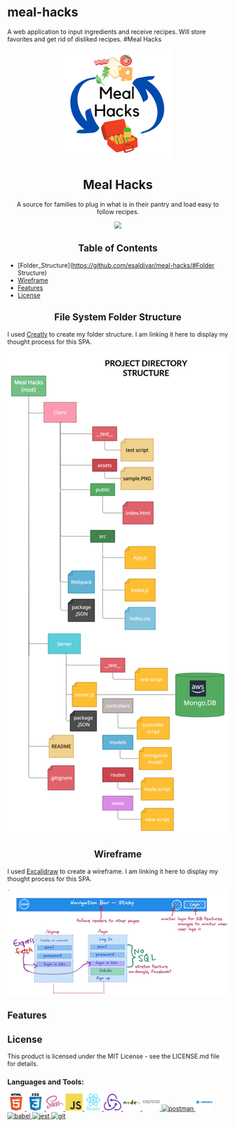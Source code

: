 # meal-hacks
A web application to input ingredients and receive recipes.  Will store favorites and get rid of disliked recipes.
#Meal Hacks

<p align="center">
    <img src="docs/logo.png" width="250"/>
</p>
<h1 align ="center">Meal Hacks</h1>
<p align="center">A source for families to plug in what is in their pantry and load easy to follow recipes.</p>
<p align="center">
<img id="MIT-License" src="https://img.shields.io/apm/l/atomic-design-ui.svg?" />
</p>
<h2 align="center">Table of Contents</h2>


* [Folder_Structure](https://github.com/esaldivar/meal-hacks/#Folder Structure)
* [Wireframe](https://github.com/esaldivar/meal-hacks/#Wireframe)
* [Features](https://github.com/esaldivar/meal-hacks/#Features)
* [License](https://github.com/esaldivar/meal-hacks/#License)

<h2 href="#Folder_Stucture" align="center" >File System Folder Structure</h2>
<p>I used <a href="https://creately.com/" target="_blank">Creatly</a> to create my folder structure.  I am linking it here to display my thought process for this SPA.</p>
<img src="docs/folderStructure.png" width="850" />

<h2 href="#Wireframe" align="center" >Wireframe</h2>
<p>I used <a href="https://excalidraw.com/" target="_blank">Excalidraw</a> to create a wireframe.  I am linking it here to display my thought process for this SPA.</p>
<img src="docs/navWire.png" width="850" />
<h2 href="#Features">Features</h2>
<h2 href="#License">License</h2>

This product is licensed under the MIT License - see the LICENSE.md file for details.


<h3 align="left">Languages and Tools:</h3>
<p align="left"> 
    <a href="https://www.w3.org/html/" target="_blank"> <img src="https://raw.githubusercontent.com/devicons/devicon/master/icons/html5/html5-original-wordmark.svg" alt="html5" width="40" height="40"/> </a><a href="https://www.w3schools.com/css/" target="_blank"> <img src="https://raw.githubusercontent.com/devicons/devicon/master/icons/css3/css3-original-wordmark.svg" alt="css3" width="40" height="40"/> </a><a href="https://sass-lang.com" target="_blank"> <img src="https://raw.githubusercontent.com/devicons/devicon/master/icons/sass/sass-original.svg" alt="sass" width="40" height="40"/> </a> <a href="https://developer.mozilla.org/en-US/docs/Web/JavaScript" target="_blank"> <img src="https://raw.githubusercontent.com/devicons/devicon/master/icons/javascript/javascript-original.svg" alt="javascript" width="40" height="40"/> </a><a href="https://reactjs.org/" target="_blank"> <img src="https://raw.githubusercontent.com/devicons/devicon/master/icons/react/react-original-wordmark.svg" alt="react" width="40" height="40"/> </a><a href="https://redux.js.org" target="_blank"> <img src="https://raw.githubusercontent.com/devicons/devicon/master/icons/redux/redux-original.svg" alt="redux" width="40" height="40"/> </a><a href="https://nodejs.org" target="_blank"> <img src="https://raw.githubusercontent.com/devicons/devicon/master/icons/nodejs/nodejs-original-wordmark.svg" alt="nodejs" width="40" height="40"/> </a><a href="https://expressjs.com" target="_blank"><img src="https://raw.githubusercontent.com/devicons/devicon/master/icons/express/express-original-wordmark.svg" alt="express" width="40" height="40"/> </a><a href="https://postman.com" target="_blank"> <img src="https://www.vectorlogo.zone/logos/getpostman/getpostman-icon.svg" alt="postman" width="40" height="40"/> </a><a href="https://webpack.js.org" target="_blank"> <img src="https://raw.githubusercontent.com/devicons/devicon/d00d0969292a6569d45b06d3f350f463a0107b0d/icons/webpack/webpack-original-wordmark.svg" alt="webpack" width="40" height="40"/> </a><a href="https://babeljs.io/" target="_blank"> <img src="https://www.vectorlogo.zone/logos/babeljs/babeljs-icon.svg" alt="babel" width="40" height="40"/> </a>  <a href="https://jestjs.io" target="_blank"> <img src="https://www.vectorlogo.zone/logos/jestjsio/jestjsio-icon.svg" alt="jest" width="40" height="40"/> </a> </a> <a href="https://git-scm.com/" target="_blank"> <img src="https://www.vectorlogo.zone/logos/git-scm/git-scm-icon.svg" alt="git" width="40" height="40"/> </a> 
  </p>
